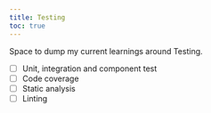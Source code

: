 ```yaml
---
title: Testing
toc: true
---
```


Space to dump my current learnings around Testing.

- [ ] Unit, integration and component test
- [ ] Code coverage
- [ ] Static analysis
- [ ] Linting